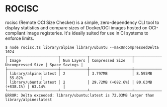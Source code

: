 # ROCISC

rocisc (Remote OCI Size Checker) is a simple, zero-dependency CLI tool to display statistics and compare sizes of Docker/OCI images hosted on OCI-compliant image registeries. It's ideally suited for use in CI systems to enforce limits.

```shell
$ node rocisc.ts library/alpine library/ubuntu --maxUncompressedDelta 1024
┌───────────────────────┬────────────┬───────────────────┬───────────────────┬───────────────┐
│ Image                 │ Num Layers │ Compressed Size   │ Uncompressed Size │ Space Savings │
├───────────────────────┼────────────┼───────────────────┼───────────────────┼───────────────┤
│ library/alpine:latest │ 2          │ 3.797MB           │ 8.595MB           │ 55.82%        │
│ library/ubuntu:latest │ 2          │ 29.72MB (+682.6%) │ 80.63MB (+838.1%) │ 63.14%        │
└───────────────────────┴────────────┴───────────────────┴───────────────────┴───────────────┘
ERROR: Delta exceeded: library/ubuntu:latest is 72.03MB larger than library/alpine:latest
```
